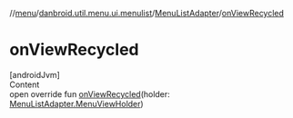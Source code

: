 //[menu](../../index.md)/[danbroid.util.menu.ui.menulist](../index.md)/[MenuListAdapter](index.md)/[onViewRecycled](on-view-recycled.md)



# onViewRecycled  
[androidJvm]  
Content  
open override fun [onViewRecycled](on-view-recycled.md)(holder: [MenuListAdapter.MenuViewHolder](-menu-view-holder/index.md))  



